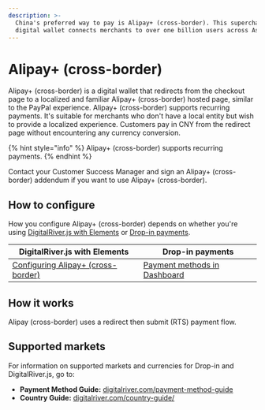 ```yaml
---
description: >-
  China's preferred way to pay is Alipay+ (cross-border). This supercharged
  digital wallet connects merchants to over one billion users across Asia.
---
```


# Alipay+ (cross-border)

Alipay+ (cross-border) is a digital wallet that redirects from the checkout page to a localized and familiar Alipay+ (cross-border) hosted page, similar to the PayPal experience. Alipay+ (cross-border) supports recurring payments. It's suitable for merchants who don't have a local entity but wish to provide a localized experience. Customers pay in CNY from the redirect page without encountering any currency conversion.

{% hint style="info" %}
Alipay+ (cross-border) supports recurring payments.
{% endhint %}

Contact your Customer Success Manager and sign an Alipay+ (cross-border) addendum if you want to use Alipay+ (cross-border).

## How to configure&#x20;

How you configure Alipay+ (cross-border) depends on whether you're using [DigitalRiver.js with Elements](../payment-integrations-1/digitalriver.js/) or [Drop-in payments](../payment-integrations-1/drop-in/).

| DigitalRiver.js with Elements                                                                                                       | Drop-in payments                                                                         |
| ----------------------------------------------------------------------------------------------------------------------------------- | ---------------------------------------------------------------------------------------- |
| [Configuring Alipay+ (cross-border)](../payment-integrations-1/digitalriver.js/payment-methods/configuring-alipay+-cross-border.md) | [Payment methods in Dashboard](../../administration/dashboard/settings/payment-methods/) |

## How it works

Alipay (cross-border) uses a redirect then submit (RTS) payment flow.

## Supported markets

For information on supported markets and currencies for Drop-in and DigitalRiver.js, go to:

* **Payment Method Guide:** [digitalriver.com/payment-method-guide](https://www.digitalriver.com/payment-method/alipay/)
* **Country Guide:** [digitalriver.com/country-guide/](https://www.digitalriver.com/country-guide/)
